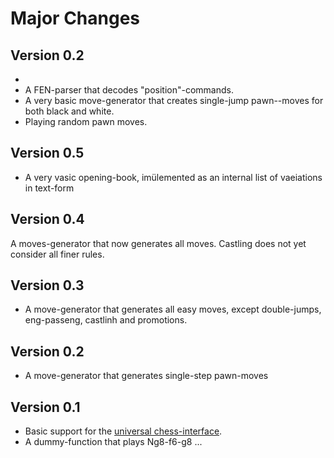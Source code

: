Major Changes
=============

Version 0.2
-----------
* 
* A FEN-parser that decodes "position"-commands.
* A very basic move-generator that creates single-jump pawn--moves for both black and white.
* Playing random pawn moves.

Version 0.5
-----------
* A very vasic opening-book, imülemented as an internal list of vaeiations in text-form

Version 0.4
-----------
A moves-generator that now generates all moves. Castling does not yet consider all finer rules.

Version 0.3
-----------
* A move-generator that generates all easy moves, except double-jumps, eng-passeng, castlinh and promotions.

Version 0.2
-----------
* A move-generator that generates single-step pawn-moves

Version 0.1
-----------
* Basic support for the [universal chess-interface](UCI-Protocol-Specification.txt).
* A dummy-function that plays Ng8-f6-g8 ...

